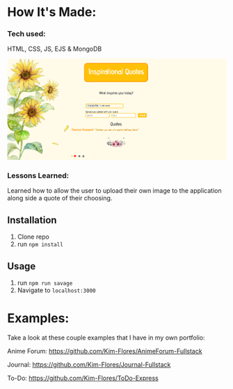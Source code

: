 
# How It's Made:
### Tech used: 
HTML, CSS, JS, EJS & MongoDB

![Inspo Quotes](quotes.png)




### Lessons Learned:
Learned how to allow the user to upload their own image to the application along side a quote of their choosing.

## Installation

1. Clone repo
2. run `npm install`

## Usage

1. run `npm run savage`
2. Navigate to `localhost:3000`

# Examples:

Take a look at these couple examples that I have in my own portfolio:

Anime Forum: https://github.com/Kim-Flores/AnimeForum-Fullstack

Journal: https://github.com/Kim-Flores/Journal-Fullstack

To-Do: https://github.com/Kim-Flores/ToDo-Express
